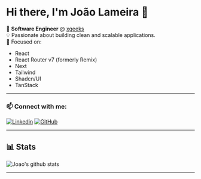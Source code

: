# Hi there, I'm João Lameira 👋

🚀 **Software Engineer** @ [xgeeks](https://xgeeks.com)  
💡 Passionate about building clean and scalable applications.  
📌 Focused on:

- React
- React Router v7 (formerly Remix)
- Next
- Tailwind
- Shadcn/UI
- TanStack

---

### 📫 Connect with me:

[![Linkedin](https://img.shields.io/badge/LinkedIn-blue?style=for-the-badge&logo=linkedin&logoColor=white)](https://www.linkedin.com/in/joao-lameira)
[![GitHub](https://img.shields.io/badge/Github-black?style=for-the-badge&logo=github&logoColor=white)](https://github.com/JoaoLameira)

---

## 📊 Stats

![Joao's github stats](https://github-readme-stats.vercel.app/api?username=JoaoLameira&count_private=true&show_icons=true&theme=nord&hide=contribs)

---
